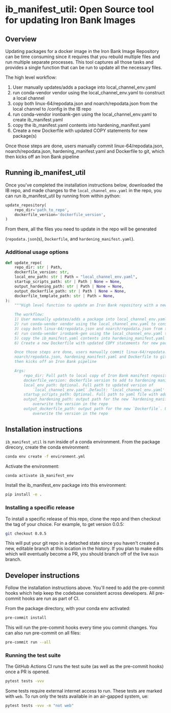 # ib_manifest_util: Open Source tool for updating Iron Bank Images

## Overview

Updating packages for a docker image in the Iron Bank Image Repository can be
time consuming since it requires that you rebuild multiple files and run
multiple separate processes. This tool captures all those tasks and provides
a single function that can be run to update all the necessary files.

The high level workflow:
1) User manually updates/adds a package into local_channel_env.yaml
2) run conda-vendor vendor using the local_channel_env.yaml to construct a local channel
3) copy both linux-64/repodata.json and noarch/repodata.json from the local channel to /config in the IB repo
4) run conda-vendor ironbank-gen using the local_channel_env.yaml to create ib_manifest.yaml
5) copy the ib_manifest.yaml contents into hardening_manifest.yaml
6) Create a new Dockerfile with updated COPY statements for new package(s)

Once those steps are done, users manually commit linux-64/repodata.json,
noarch/repodata.json, hardening_manifest.yaml and Dockerfile to git, which
then kicks off an Iron Bank pipeline

## Running ib_manifest_util

Once you've completed the installation instructions below, downloaded the IB
repo, and made changes to the `local_channel_env.yaml` in the repo, you can run
ib_manifest_util by running from within python:

```python
update_repository(
    repo_dir='path_to_repo',
    dockerfile_version='dockerfile_version',
)
```

From there, all the files you need to update in the repo will be generated

(`repodata.json`(s), `Dockerfile`, and `hardening_manifest.yaml`).

### Additional usage options

```python
def update_repo(
    repo_dir: str | Path,
    dockerfile_version: str,
    local_env_path: str | Path = "local_channel_env.yaml",
    startup_scripts_path: str | Path | None = None,
    output_hardening_path: str | Path | None = None,
    output_dockerfile_path: str | Path | None = None,
    dockerfile_template_path: str | Path = None,
):
    """High level function to update an Iron Bank repository with a new environment.

    The workflow:
    1) User manually updates/adds a package into local_channel_env.yaml
    2) run conda-vendor vendor using the local_channel_env.yaml to construct a local channel
    3) copy both linux-64/repodata.json and noarch/repodata.json from the local channel to /config in the IB repo
    4) run conda-vendor ironbank-gen using the local_channel_env.yaml to create ib_manifest.yaml
    5) copy the ib_manifest.yaml contents into hardening_manifest.yaml
    6) Create a new Dockerfile with updated COPY statements for new package(s)

    Once those steps are done, users manually commit linux-64/repodata.json,
    noarch/repodata.json, hardening_manifest.yaml and Dockerfile to git, which
    then kicks off an Iron Bank pipeline

    Args:
        repo_dir: Full path to local copy of Iron Bank manifest repository.
        dockerfile_version: dockerfile version to add to hardening manifest.
        local_env_path: Optional. Full path to updated version of
            `local_channel_env.yaml`.Default: 'local_channel_env.yaml'
        startup_scripts_path: Optional. Full path to yaml file with additional startup scripts.
        output_hardening_path: output path for the new `hardening_manifest.yaml`. Use `None` to
            overwrite the version in the repo
        output_dockerfile_path: output path for the new `Dockerfile`. Use `None` to
            overwrite the version in the repo
```

## Installation instructions

`ib_manifest_util` is run inside of a conda environment. From the package direcory, create
the conda environment:
```bash
conda env create -f environment.yml
```
Activate the environment:
```bash
conda activate ib_manifest_env
```
Install the ib_manifest_env package into this environment:
```bash
pip install -e .
```

### Installing a specific release

To install a specific release of this repo, clone the repo and then checkout
the tag of your choice. For example, to get version 0.0.5:

```bash
git checkout 0.0.5
```

This will put your git repo in a detached state since you haven't created a
new, editable branch at this location in the history. If you plan to make
edits which will eventually become a PR, you should branch off of the live
`main` branch.


## Developer instructions

Follow the installation instructions above. You'll need to add the pre-commit
hooks which help keep the codebase consistent across developers. All pre-commit
hooks are run as part of CI.

From the package directory, with your conda env activated:

```bash
pre-commit install
```

This will run the pre-commit hooks every time you commit changes. You can
also run pre-commit on all files:

```bash
pre-commit run --all
```

### Running the test suite

The GitHub Actions CI runs the test suite (as well as the pre-commit hooks) once a
PR is opened.

```bash
pytest tests -vvv
```

Some tests require external internet access to run. These tests are marked with 
`web`. To run only the tests available in an air-gapped system, ue:

```bash
pytest tests -vvv -m "not web"
```
